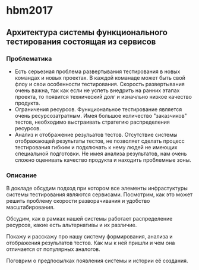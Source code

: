 # hbm2017
## Архитектура системы функционального тестирования состоящая из сервисов
### Проблематика
* Есть серьезная проблема развертывания тестирования в новых командах и новых проектах.
В каждой команаде может быть свой флоу и свои особенности тестирования.
Скорость развертывания очень важна, 
так как если не успеть внедрить на ранних этапах проекта, то появится технический долг
и изначльно низкое качество продукта.
* Ограничения ресурсов. Функциональное тестирование является очень ресурсозатратным.
Имея большое количество "заказчиков" тестов, необходимо выстраивать стратегию распределения ресурсов.
* Анализ и отображение резульатов тестов.
Отсутствие системы отображающей результаты тестов,
не позволяет сделать процесс тестирования гибким и подключать к нему людей не имеющих специальной подготовки.
Не имея анализа результатов, нам очень сложно оценивать качество продукта и находить проблемные зоны.

### Описание

В докладе обсудим подход при котором все элементы инфрастуктуры системы тестирования являются сервисами. 
Посмотрим, как это может решить проблему скорости разворачивания и удобство масштабирования.

Обсудим, как в рамках нашей системы работает распределение ресурсов, какие есть альтернативы и их различие.

Покажу и расскажу про нашу систему формирования, анализа и отображения результатов тестов.
Как мы к ней пришли и чем она отличается от популярных аналогов.

Поговрим о предпосылках появления системы и истории её создания.
